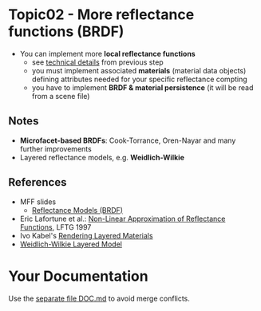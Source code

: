 # Topic02 - More reflectance functions (BRDF)
* You can implement more **local reflectance functions**
  * see [technical details](../s06-BRDF/README.md) from previous step
  * you must implement associated **materials** (material data objects)
    defining attributes needed for your specific reflectance compting
  * you have to implement **BRDF & material persistence** (it will be read from a scene file)

## Notes
* **Microfacet-based BRDFs**: Cook-Torrance, Oren-Nayar and many further improvements
* Layered reflectance models, e.g. **Weidlich-Wilkie**

## References
* MFF slides
  * [Reflectance Models (BRDF)](https://cgg.mff.cuni.cz/~pepca/lectures/pdf/prg-05-brdf.pdf)
* Eric Lafortune et al.: [Non-Linear Approximation of Reflectance Functions](https://dl.acm.org/doi/10.1145/258734.258801),
  LFTG 1997
* Ivo Kabel's [Rendering Layered Materials](https://ivokabel.github.io/2018/05/15/rendering-layered-materials.html)
* [Weidlich-Wilkie Layered Model](https://ivokabel.github.io/2018/05/16/rendering-layered-materials-weidlich-wilkie-layered-model.html)

# Your Documentation
Use the [separate file DOC.md](DOC.md) to avoid merge conflicts.
